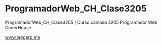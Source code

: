 # ProgramadorWeb_CH_Clase3205

ProgramadorWeb_CH_Clase3205 | Curso camada 3205 Programador Web CoderHouse

www.laggerp.me
